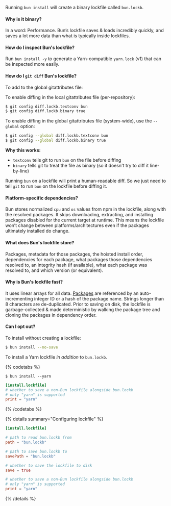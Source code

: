 Running `bun install` will create a binary lockfile called `bun.lockb`.

#### Why is it binary?

In a word: Performance. Bun’s lockfile saves & loads incredibly quickly, and saves a lot more data than what is typically inside lockfiles.

#### How do I inspect Bun's lockfile?

Run `bun install -y` to generate a Yarn-compatible `yarn.lock` (v1) that can be inspected more easily.

#### How do I `git diff` Bun's lockfile?

To add to the global gitattributes file:

To enable diffing in the local gitattributes file (per-repository):

```sh
$ git config diff.lockb.textconv bun
$ git config diff.lockb.binary true
```

To enable diffing in the global gitattributes file (system-wide), use the `--global` option:

```sh
$ git config --global diff.lockb.textconv bun
$ git config --global diff.lockb.binary true
```

**Why this works:**

- `textconv` tells git to run `bun` on the file before diffing
- `binary` tells git to treat the file as binary (so it doesn't try to diff it line-by-line)

Running `bun` on a lockfile will print a human-readable diff. So we just need to tell `git` to run `bun` on the lockfile before diffing it.

#### Platform-specific dependencies?

Bun stores normalized `cpu` and `os` values from npm in the lockfile, along with the resolved packages. It skips downloading, extracting, and installing packages disabled for the current target at runtime. This means the lockfile won’t change between platforms/architectures even if the packages ultimately installed do change.

#### What does Bun's lockfile store?

Packages, metadata for those packages, the hoisted install order, dependencies for each package, what packages those dependencies resolved to, an integrity hash (if available), what each package was resolved to, and which version (or equivalent).

#### Why is Bun's lockfile fast?

It uses linear arrays for all data. [Packages](https://github.com/oven-sh/bun/blob/be03fc273a487ac402f19ad897778d74b6d72963/src/install/install.zig#L1825) are referenced by an auto-incrementing integer ID or a hash of the package name. Strings longer than 8 characters are de-duplicated. Prior to saving on disk, the lockfile is garbage-collected & made deterministic by walking the package tree and cloning the packages in dependency order.

#### Can I opt out?

To install without creating a lockfile:

```bash
$ bun install --no-save
```

To install a Yarn lockfile _in addition_ to `bun.lockb`.

{% codetabs %}

```bash#CLI flag
$ bun install --yarn
```

```toml#bunfig.toml
[install.lockfile]
# whether to save a non-Bun lockfile alongside bun.lockb
# only "yarn" is supported
print = "yarn"
```

{% /codetabs %}

{% details summary="Configuring lockfile" %}

```toml
[install.lockfile]

# path to read bun.lockb from
path = "bun.lockb"

# path to save bun.lockb to
savePath = "bun.lockb"

# whether to save the lockfile to disk
save = true

# whether to save a non-Bun lockfile alongside bun.lockb
# only "yarn" is supported
print = "yarn"
```

{% /details %}
